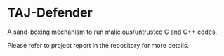 TAJ-Defender
============

A sand-boxing mechanism to run malicious/untrusted C and C++ codes.

Please refer to project report in the repository for more details.
